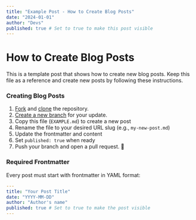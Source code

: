 ```yaml
---
title: "Example Post - How to Create Blog Posts"
date: "2024-01-01"
author: "Devs"
published: true # Set to true to make this post visible
---
```


# How to Create Blog Posts

This is a template post that shows how to create new blog posts. Keep this file as a reference and create new posts by following these instructions.

### Creating Blog Posts

1. [Fork](https://docs.github.com/en/github/getting-started-with-github/fork-a-repo) and [clone](https://docs.github.com/en/github/creating-cloning-and-archiving-repositories/cloning-a-repository) the repository.
2. [Create a new branch](https://docs.github.com/en/desktop/contributing-and-collaborating-using-github-desktop/managing-branches) for your update.
3. Copy this file (`EXAMPLE.md`) to create a new post
4. Rename the file to your desired URL slug (e.g., `my-new-post.md`)
5. Update the frontmatter and content
6. Set `published: true` when ready
7. Push your branch and open a pull request. 🚀

### Required Frontmatter

Every post must start with frontmatter in YAML format:

```yaml
---
title: "Your Post Title"
date: "YYYY-MM-DD"
author: "Author's name"
published: true # Set to true to make the post visible
---
```
